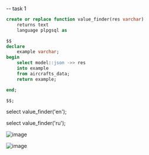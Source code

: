 -- task 1
```sql
create or replace function value_finder(res varchar)
    returns text
    language plpgsql as

$$
declare
    example varchar;
begin
    select model::json ->> res
    into example
    from aircrafts_data;
    return example;

end;

$$;
```
select value_finder('en');



select value_finder('ru');


![image](https://user-images.githubusercontent.com/122611919/225271280-ef6ca6ce-4f31-4608-a6d8-12114ef17a7d.png)


![image](https://user-images.githubusercontent.com/122611919/225271312-7a416a47-2164-41ce-a128-5c668b0f0a7e.png)
